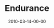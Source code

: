 ---
layout: message
category: message
series: "Free"
title: "Endurance"
date: 2010-03-14-00-00
message_id: 608
sc-permalink-url: "http://soundcloud.com/crdschurch/endurance"
audio: "http://s3.amazonaws.com/crossroads-media/messages/audio/Free4.mp3"
audio-duration: "32:35"
program: "http://s3.amazonaws.com/crossroads-media/documents/03_13-14_10Program.pdf"
description: "Brian Tome talks about the importance of endurance and the four phases we go through on the way to freedom."
video: "http://s3.amazonaws.com/crossroads-media/messages/video/Free4.mp4"
video-duration: "46:10"
yt-video-id: "VkahBmpY9Ps"
video-image: "http://s3.amazonaws.com/crossroads-media/images/Free4-still.jpg"
tag: 
 - tome
 - endurance
 - persistence
 - perseverance
 - blahs
 - breaks
 - blues
 - blessings
explicit: false
---
